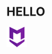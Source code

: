 # HELLO


![alt text](https://github.com/adam-p/markdown-here/raw/master/src/common/images/icon48.png)